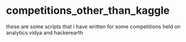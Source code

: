 # competitions_other_than_kaggle
these are some scripts that i have written for some competitions held on analytics vidya and hackerearth
